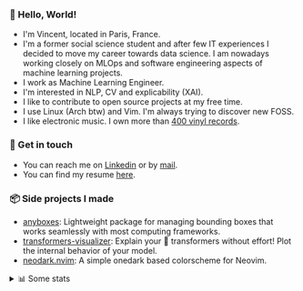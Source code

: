 ### 👋 Hello, World!

- I'm Vincent, located in Paris, France.
- I'm a former social science student and after few IT experiences I decided to move my career towards data science. I am nowadays working closely on MLOps and software engineering aspects of machine learning projects.
- I work as Machine Learning Engineer.
- I'm interested in NLP, CV and explicability (XAI).
- I like to contribute to open source projects at my free time.
- I use Linux (Arch btw) and Vim. I'm always trying to discover new FOSS.
- I like electronic music. I own more than [400 vinyl records](https://www.discogs.com/user/Voigt_Kampff/collection).

### 🔗 Get in touch

- You can reach me on [Linkedin](https://www.linkedin.com/in/vincent-duchauffour-3a9641155/) or by [mail](mailto:vincent.duchauffour@proton.me).
- You can find my resume [here](https://raw.githubusercontent.com/VDuchauffour/resume/main/resume.pdf).

### 📦 Side projects I made

- [anyboxes](https://github.com/VDuchauffour/anyboxes): Lightweight package for managing bounding boxes that works seamlessly with most computing frameworks.
- [transformers-visualizer](https://github.com/VDuchauffour/transformers-visualizer): Explain your 🤗 transformers without effort! Plot the internal behavior of your model. 
- [neodark.nvim](https://github.com/VDuchauffour/neodark.nvim): A simple onedark based colorscheme for Neovim.

<details><summary>📊 Some stats</summary>  
  
<p align="center">
  <img alt="VDuchauffour's github stats" src="https://github-readme-stats.vercel.app/api?username=VDuchauffour&include_all_commits=true&show_icons=true&theme=react"/>
  <br />
  <img alt="VDuchauffour's streak stats" src="https://streak-stats.demolab.com?user=VDuchauffour&theme=react"/>
  <br />
  <img alt="VDuchauffour's language stats" src="https://github-readme-stats.vercel.app/api/top-langs/?username=VDuchauffour&count_private=true&include_all_commits=true&show_icons=true&layout=compact&theme=react"/>
  <!--   <br />
  <img alt="VDuchauffour's Wakatime stats" src="https://github-readme-stats.vercel.app/api/wakatime?username=VDuchauffour&theme=react"/> -->
</p>

#### 🧭 Wakatime stats
<!--START_SECTION:waka-->
![Code Time](http://img.shields.io/badge/Code%20Time-805%20hrs%2040%20mins-blue)

![Lines of code](https://img.shields.io/badge/From%20Hello%20World%20I%27ve%20Written-62.0%20thousand%20lines%20of%20code-blue)

**🐱 My GitHub Data** 

> 📦 43.4 kB Used in GitHub's Storage 
 > 
> 🏆 1,580 Contributions in the Year 2023
 > 
> 🚫 Not Opted to Hire
 > 
> 📜 8 Public Repositories 
 > 
> 🔑 1 Private Repositories 
 > 
**I'm a Night 🦉** 

```text
🌞 Morning                38 commits          █░░░░░░░░░░░░░░░░░░░░░░░░   05.86 % 
🌆 Daytime                236 commits         █████████░░░░░░░░░░░░░░░░   36.42 % 
🌃 Evening                212 commits         ████████░░░░░░░░░░░░░░░░░   32.72 % 
🌙 Night                  162 commits         ██████░░░░░░░░░░░░░░░░░░░   25.00 % 
```
📅 **I'm Most Productive on Wednesday** 

```text
Monday                   140 commits         █████░░░░░░░░░░░░░░░░░░░░   21.60 % 
Tuesday                  64 commits          ██░░░░░░░░░░░░░░░░░░░░░░░   09.88 % 
Wednesday                158 commits         ██████░░░░░░░░░░░░░░░░░░░   24.38 % 
Thursday                 122 commits         █████░░░░░░░░░░░░░░░░░░░░   18.83 % 
Friday                   78 commits          ███░░░░░░░░░░░░░░░░░░░░░░   12.04 % 
Saturday                 20 commits          █░░░░░░░░░░░░░░░░░░░░░░░░   03.09 % 
Sunday                   66 commits          ███░░░░░░░░░░░░░░░░░░░░░░   10.19 % 
```


📊 **This Week I Spent My Time On** 

```text
💬 Programming Languages: 
Text                     4 hrs 58 mins       ████████░░░░░░░░░░░░░░░░░   31.79 % 
C++                      3 hrs 49 mins       ██████░░░░░░░░░░░░░░░░░░░   24.41 % 
YAML                     1 hr 49 mins        ███░░░░░░░░░░░░░░░░░░░░░░   11.65 % 
Diff                     1 hr 44 mins        ███░░░░░░░░░░░░░░░░░░░░░░   11.09 % 
XML                      1 hr 29 mins        ██░░░░░░░░░░░░░░░░░░░░░░░   09.57 % 
```


 Last Updated on 20/08/2023 00:34:07 UTC
<!--END_SECTION:waka-->
</details>

